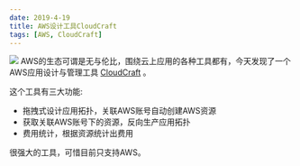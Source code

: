 ```yaml
---
date: 2019-4-19
title: AWS设计工具CloudCraft
tags: [AWS, CloudCraft]
---
```


![](/images/Web-App-Reference-Architecture.png)
AWS的生态可谓是无与伦比，围绕云上应用的各种工具都有，今天发现了一个AWS应用设计与管理工具 [CloudCraft](https://cloudcraft.co/) 。 

这个工具有三大功能: 
- 拖拽式设计应用拓扑，关联AWS账号自动创建AWS资源
- 获取关联AWS账号下的资源，反向生产应用拓扑
- 费用统计，根据资源统计出费用

很强大的工具，可惜目前只支持AWS。